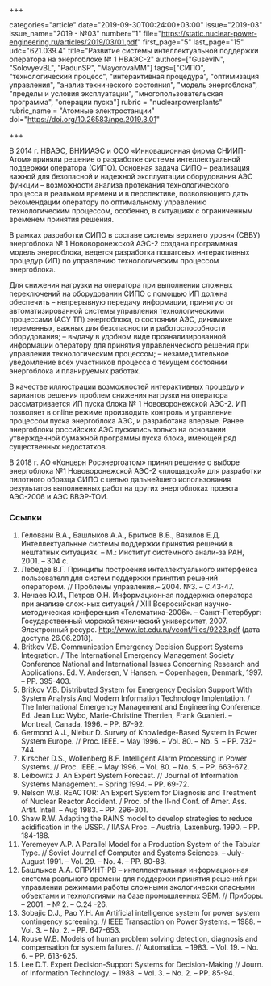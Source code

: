 +++

categories="article"
date="2019-09-30T00:24:00+03:00"
issue="2019-03"
issue_name="2019 - №03"
number="1"
file="https://static.nuclear-power-engineering.ru/articles/2019/03/01.pdf"
first_page="5"
last_page="15"
udc="621.039.4"
title="Развитие системы интеллектуальной поддержки оператора на энергоблоке № 1 НВАЭС-2"
authors=["GusevIN", "SolovyevBL", "PadunSP", "MayorovaMM"]
tags=["СИПО", "технологический процесс", "интерактивная процедура", "оптимизация управления", "анализ технического состояния", "модель энергоблока", "пределы и условия эксплуатации", "многопользовательская программа", "операции пуска"]
rubric = "nuclearpowerplants"
rubric_name = "Aтомные электростанции"
doi="https://doi.org/10.26583/npe.2019.3.01"

+++

В 2014 г. НВАЭС, ВНИИАЭС и ООО «Инновационная фирма СНИИП-Атом» приняли решение о разработке системы интеллектуальной поддержки оператора (СИПО). Основная задача СИПО – реализация важной для безопасной и надежной эксплуатации оборудования АЭС функции – возможности анализа протекания технологического процесса в реальном времени и в перспективе, позволяющего дать рекомендации оператору по оптимальному управлению технологическим процессом, особенно, в ситуациях с ограниченным временем принятия решения.

В рамках разработки СИПО в составе системы верхнего уровня (СВБУ) энергоблока № 1 Нововоронежской АЭС-2 создана программная модель энергоблока, ведется разработка пошаговых интерактивных процедур (ИП) по управлению технологическим процессом энергоблока.

Для снижения нагрузки на оператора при выполнении сложных переключений на оборудовании СИПО с помощью ИП должна обеспечить
– непрерывную передачу информации, принятую от автоматизированной системы управления технологическими процессами (АСУ ТП) энергоблока, о состоянии АЭС, динамике переменных, важных для безопасности и работоспособности оборудования;
– выдачу в удобном виде проанализированной информации оператору для принятия управленческого решения при управлении технологическим процессом;
– незамедлительное уведомление всех участников процесса о текущем состоянии энергоблока и планируемых работах.

В качестве иллюстрации возможностей интерактивных процедур и вариантов решения проблем снижения нагрузки на оператора рассматривается ИП пуска блока № 1 Нововоронежской АЭС-2. ИП позволяет в online режиме производить контроль и управление процессом пуска энергоблока АЭС, и разработана впервые. Ранее энергоблоки российских АЭС пускались только на основании утвержденной бумажной программы пуска блока, имеющей ряд существенных недостатков.

В 2018 г. АО «Концерн Росэнергоатом» принял решение о выборе энергоблока №1 Нововоронежской АЭС-2 «площадкой» для разработки пилотного образца СИПО с целью дальнейшего использования результатов выполненных работ на других энергоблоках проекта АЭС-2006 и АЭС ВВЭР-ТОИ.

### Ссылки

1. Геловани В.А., Башлыков А.А., Бритков В.Б., Вязилов Е.Д. Интеллектуальные системы поддержки принятия решений в нештатных ситуациях. – М.: Институт системного анали-за РАН, 2001. – 304 с.
2. Лебедев В.Г. Принципы построения интеллектуального интерфейса пользователя для систем поддержки принятия решений оператором. // Проблемы управления.– 2004. №3. – С.43-47.
3. Нечаев Ю.И., Петров О.Н. Информационная поддержка оператора при анализе слож-ных ситуаций / XIII Всеросийская научно-методическая конференция «Телематика-2006». – Санкт-Петербург: Государственный морской технический университет, 2007. Электронный ресурс. http://www.ict.edu.ru/vconf/files/9223.pdf (дата доступа 26.06.2018).
4. Britkov V.B. Communication Emergency Decision Support Systems Integration. / The International Emergency Management Society Conference National and International Issues Concerning Research and Applications. Ed. V. Andersen, V Hansen. – Copenhagen, Denmark, 1997. – PP. 395-403.
5. Britkov V.B. Distributed System for Emergency Decision Support With System Analysis And Modern Information Technology Implentation. / The International Emergency Management and Engineering Conference. Ed. Jean Luc Wybo, Marie-Christine Therrien, Frank Guanieri. – Montreal, Canada, 1996. – PP. 87-92.
6. Germond A.J., Niebur D. Survey of Knowledge-Based System in Power System Europe. // Proc. IEEE. – May 1996. – Vol. 80. – No. 5. – PP. 732-744.
7. Kirscher D.S., Wollenberg B.F. Intelligent Alarm Processing in Power Systems. // Proc. IEEE. – May 1996. – Vol. 80. – No. 5. – PP. 663-672.
8. Leibowitz J. An Expert System Forecast. // Journal of Information Systems Management. – Spring 1994. – PP. 69-72.
9. Nelson W.B. REACTOR: An Expert System for Diagnosis and Treatment of Nuclear Reactor Accident. / Proc. of the II-nd Conf. of Amer. Ass. Artif. Intell. – Aug 1983. – PP. 296-301.
10. Shaw R.W. Adapting the RAINS model to develop strategies to reduce acidification in the USSR. / IIASA Proc. – Austria, Laxenburg. 1990. – PP. 184-188.
11. Yeremeyev A.P. A Parallel Model for a Production System of the Tabular Type. // Soviet Journal of Computer and Systems Sciences. – July-August 1991. – Vol. 29. – No. 4. – PP. 80-88.
12. Башлыков А.А. СПРИНТ-РВ – интеллектуальная информационная система реального времени для поддержки принятия решений при управлении режимами работы сложными экологически опасными объектами и технологиями на базе промышленных ЭВМ. // Приборы. – 2001. – № 2. – С.24 -26.
13. Sobajic D.J., Pao Y.H. An Artificial intelligence system for power system contingency screening. // IEEE Transaction on Power Systems. – 1988. – Vol. 3. – No. 2. – PP. 647-653.
14. Rouse W.B. Models of human problem solving detection, diagnosis and compensation for system failures. // Automatica. – 1983. – Vol. 19. – No. 6. – PP. 613-625.
15. Lee D.T. Expert Decision-Support Systems for Decision-Making // Journ. of Information Technology. – 1988. – Vol. 3. – No. 2. – PP. 85-94.
